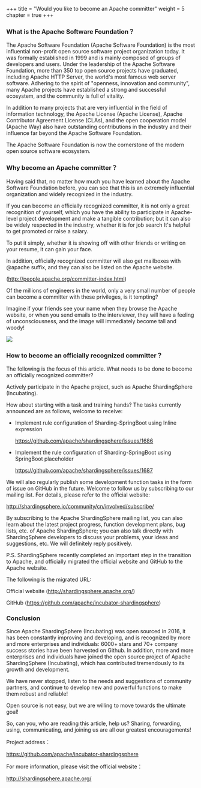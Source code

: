 +++
title = "Would you like to become an Apache committer"
weight = 5
chapter = true
+++

### What is the Apache Software Foundation？

The Apache Software Foundation (Apache Software Foundation) is the most influential non-profit open source software project organization today. It was formally established in 1999 and is mainly composed of groups of developers and users. Under the leadership of the Apache Software Foundation, more than 350 top open source projects have graduated, including Apache HTTP Server, the world's most famous web server software. Adhering to the spirit of "openness, innovation and community", many Apache projects have established a strong and successful ecosystem, and the community is full of vitality.

In addition to many projects that are very influential in the field of information technology, the Apache License (Apache License), Apache Contributor Agreement License (CLAs), and the open cooperation model (Apache Way) also have outstanding contributions in the industry and their influence far beyond the Apache Software Foundation.

The Apache Software Foundation is now the cornerstone of the modern open source software ecosystem.

### Why become an Apache committer？

Having said that, no matter how much you have learned about the Apache Software Foundation before, you can see that this is an extremely influential organization and widely recognized in the industry.

If you can become an officially recognized committer, it is not only a great recognition of yourself, which you have the ability to participate in Apache-level project development and make a tangible contribution; but it can also be widely respected in the industry, whether it is for job search It's helpful to get promoted or raise a salary.

To put it simply, whether it is showing off with other friends or writing on your resume, it can gain your face.

In addition, officially recognized committer will also get mailboxes with @apache suffix, and they can also be listed on the Apache website.

 (http://people.apache.org/committer-index.html) 


Of the millions of engineers in the world, only a very small number of people can become a committer with these privileges, is it tempting?

Imagine if your friends see your name when they browse the Apache website, or when you send emails to the interviewer, they will have a feeling of unconsciousness, and the image will immediately become tall and woody!

![](https://shardingsphere.apache.org/blog/img/committer1.jpg)

### How to become an officially recognized committer？

The following is the focus of this article. What needs to be done to become an officially recognized committer?


Actively participate in the Apache project, such as Apache ShardingSphere (Incubating).



How about starting with a task and training hands? The tasks currently announced are as follows, welcome to receive:

- Implement rule configuration of Sharding-SpringBoot using Inline expression

  https://github.com/apache/shardingsphere/issues/1686

- Implement the rule configuration of Sharding-SpringBoot using SpringBoot placeholder

  https://github.com/apache/shardingsphere/issues/1687


We will also regularly publish some development function tasks in the form of issue on GitHub in the future. Welcome to follow us by subscribing to our mailing list. For details, please refer to the official website:

http://shardingsphere.io/community/cn/involved/subscribe/

By subscribing to the Apache ShardingSphere mailing list, you can also learn about the latest project progress, function development plans, bug lists, etc. of Apache ShardingSphere; you can also talk directly with ShardingSphere developers to discuss your problems, your ideas and suggestions, etc. We will definitely reply positively.

P.S. ShardingSphere recently completed an important step in the transition to Apache, and officially migrated the official website and GitHub to the Apache website.

The following is the migrated URL:

Official website (http://shardingsphere.apache.org/) 

GitHub (https://github.com/apache/incubator-shardingsphere) 

### Conclusion

Since Apache ShardingSphere (Incubating) was open sourced in 2016, it has been constantly improving and developing, and is recognized by more and more enterprises and individuals: 6000+ stars and 70+ company success stories have been harvested on Github. In addition, more and more enterprises and individuals have joined the open source project of Apache ShardingSphere (Incubating), which has contributed tremendously to its growth and development.

We have never stopped, listen to the needs and suggestions of community partners, and continue to develop new and powerful functions to make them robust and reliable!

Open source is not easy, but we are willing to move towards the ultimate goal!

So, can you, who are reading this article, help us? Sharing, forwarding, using, communicating, and joining us are all our greatest encouragements!

Project address：

https://github.com/apache/incubator-shardingsphere


For more information, please visit the official website：

http://shardingsphere.apache.org/
